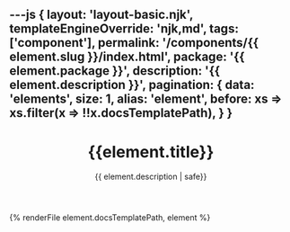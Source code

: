 ---js
{
  layout: 'layout-basic.njk',
  templateEngineOverride: 'njk,md',
  tags: ['component'],
  permalink: '/components/{{ element.slug }}/index.html',
  package: '{{ element.package }}',
  description: '{{ element.description }}',
  pagination: {
    data: 'elements',
    size: 1,
    alias: 'element',
    before: xs => xs.filter(x => !!x.docsTemplatePath),
  }
}
---

<header class="band">
  <h1>{{element.title}}</h1>
  <p>{{ element.description | safe}}</p>
</header>

{% renderFile element.docsTemplatePath, element %}
